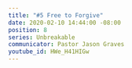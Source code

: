 ```yaml
---
title: "#5 Free to Forgive"
date: 2020-02-10 14:44:00 -08:00
position: 8
series: Unbreakable
communicator: Pastor Jason Graves
youtube_id: HWe_H41HIGw
---
```


